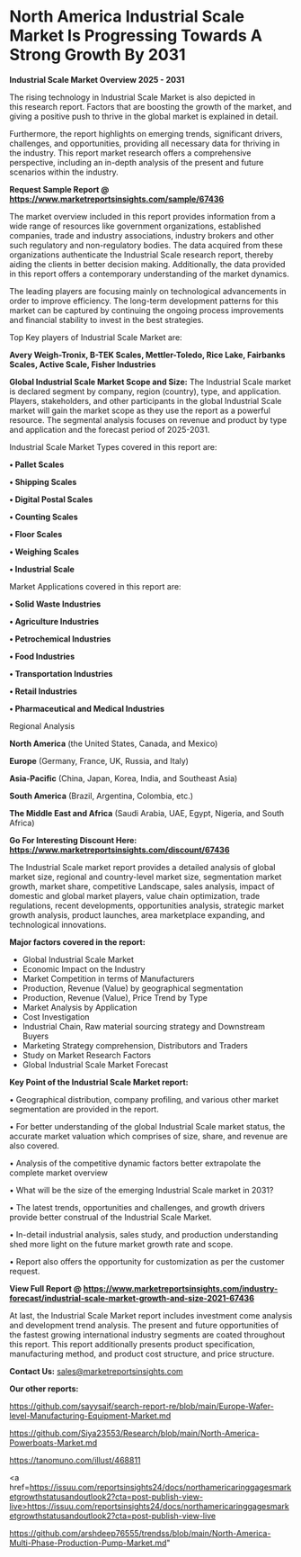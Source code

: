 # North America Industrial Scale Market Is Progressing Towards A Strong Growth By 2031

<Strong> Industrial Scale Market Overview 2025 - 2031</strong>

The rising technology in Industrial Scale Market is also depicted in this research report. Factors that are boosting the growth of the market, and giving a positive push to thrive in the global market is explained in detail.

Furthermore, the report highlights on emerging trends, significant drivers, challenges, and opportunities, providing all necessary data for thriving in the industry. This report market research offers a comprehensive perspective, including an in-depth analysis of the present and future scenarios within the industry.

<strong>Request Sample Report @ <a href=https://www.marketreportsinsights.com/sample/67436>https://www.marketreportsinsights.com/sample/67436</a></strong>

The market overview included in this report provides information from a wide range of resources like government organizations, established companies, trade and industry associations, industry brokers and other such regulatory and non-regulatory bodies. The data acquired from these organizations authenticate the Industrial Scale research report, thereby aiding the clients in better decision making. Additionally, the data provided in this report offers a contemporary understanding of the market dynamics.

The leading players are focusing mainly on technological advancements in order to improve efficiency. The long-term development patterns for this market can be captured by continuing the ongoing process improvements and financial stability to invest in the best strategies.

Top Key players of Industrial Scale Market are:

<strong>Avery Weigh-Tronix, B-TEK Scales, Mettler-Toledo, Rice Lake, Fairbanks Scales, Active Scale, Fisher Industries</strong>

<strong><b>Global Industrial Scale Market Scope and Size:</b></strong>
The Industrial Scale market is declared segment by company, region (country), type, and application. Players, stakeholders, and other participants in the global Industrial Scale market will gain the market scope as they use the report as a powerful resource. The segmental analysis focuses on revenue and product by type and application and the forecast period of 2025-2031.

Industrial Scale Market Types covered in this report are:

<strong>• Pallet Scales

• Shipping Scales

• Digital Postal Scales

• Counting Scales

• Floor Scales

• Weighing Scales

• Industrial Scale</strong>

Market Applications covered in this report are:

<strong>• Solid Waste Industries

• Agriculture Industries

• Petrochemical Industries

• Food Industries

• Transportation Industries

• Retail Industries

• Pharmaceutical and Medical Industries</strong> 

Regional Analysis

<strong>North America</strong> (the United States, Canada, and Mexico)

<strong>Europe</strong> (Germany, France, UK, Russia, and Italy)

<strong>Asia-Pacific</strong> (China, Japan, Korea, India, and Southeast Asia)

<strong>South America</strong> (Brazil, Argentina, Colombia, etc.)

<strong>The Middle East and Africa</strong> (Saudi Arabia, UAE, Egypt, Nigeria, and South Africa)

<strong>Go For Interesting Discount Here: <a href=https://www.marketreportsinsights.com/discount/67436>https://www.marketreportsinsights.com/discount/67436</a></strong>

The Industrial Scale market report provides a detailed analysis of global market size, regional and country-level market size, segmentation market growth, market share, competitive Landscape, sales analysis, impact of domestic and global market players, value chain optimization, trade regulations, recent developments, opportunities analysis, strategic market growth analysis, product launches, area marketplace expanding, and technological innovations.

<strong><b>Major factors covered in the report:</b></strong>
<ul>
  <li>Global Industrial Scale Market </li>
  <li>Economic Impact on the Industry</li>
  <li>Market Competition in terms of Manufacturers</li>
  <li>Production, Revenue (Value) by geographical segmentation</li>
  <li>Production, Revenue (Value), Price Trend by Type</li>
  <li>Market Analysis by Application</li>
  <li>Cost Investigation</li>
  <li>Industrial Chain, Raw material sourcing strategy and Downstream Buyers</li>
  <li>Marketing Strategy comprehension, Distributors and Traders</li>
  <li>Study on Market Research Factors</li>
  <li>Global Industrial Scale Market Forecast</li>
</ul>

<strong><b>Key Point of the Industrial Scale Market report:</b></strong>

• Geographical distribution, company profiling, and various other market segmentation are provided in the report.

• For better understanding of the global Industrial Scale market status, the accurate market valuation which comprises of size, share, and revenue are also covered.

• Analysis of the competitive dynamic factors better extrapolate the complete market overview

• What will be the size of the emerging Industrial Scale market in 2031?

• The latest trends, opportunities and challenges, and growth drivers provide better construal of the Industrial Scale Market.

• In-detail industrial analysis, sales study, and production understanding shed more light on the future market growth rate and scope.

• Report also offers the opportunity for customization as per the customer request.

<strong><b>View Full Report @ <a href=https://www.marketreportsinsights.com/industry-forecast/industrial-scale-market-growth-and-size-2021-67436>https://www.marketreportsinsights.com/industry-forecast/industrial-scale-market-growth-and-size-2021-67436</a></b></strong>


At last, the Industrial Scale Market report includes investment come analysis and development trend analysis. The present and future opportunities of the fastest growing international industry segments are coated throughout this report. This report additionally presents product specification, manufacturing method, and product cost structure, and price structure.

<strong>Contact Us:</strong>
sales@marketreportsinsights.com

<strong>Our other reports:</strong>

<a href=https://github.com/sayysaif/search-report-re/blob/main/Europe-Wafer-level-Manufacturing-Equipment-Market.md>https://github.com/sayysaif/search-report-re/blob/main/Europe-Wafer-level-Manufacturing-Equipment-Market.md</a>

<a href=https://github.com/Siya23553/Research/blob/main/North-America-Powerboats-Market.md>https://github.com/Siya23553/Research/blob/main/North-America-Powerboats-Market.md</a>

<a href=https://tanomuno.com/illust/468811>https://tanomuno.com/illust/468811</a>

<a href=https://issuu.com/reportsinsights24/docs/northamericaringgagesmarketgrowthstatusandoutlook2?cta=post-publish-view-live>https://issuu.com/reportsinsights24/docs/northamericaringgagesmarketgrowthstatusandoutlook2?cta=post-publish-view-live</a>

<a href=https://github.com/arshdeep76555/trendss/blob/main/North-America-Multi-Phase-Production-Pump-Market.md>https://github.com/arshdeep76555/trendss/blob/main/North-America-Multi-Phase-Production-Pump-Market.md</a>"
